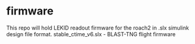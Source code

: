 # firmware
This repo will hold LEKID readout firmware for the roach2 in .slx simulink design file format.
stable_ctime_v6.slx - BLAST-TNG flight firmware
